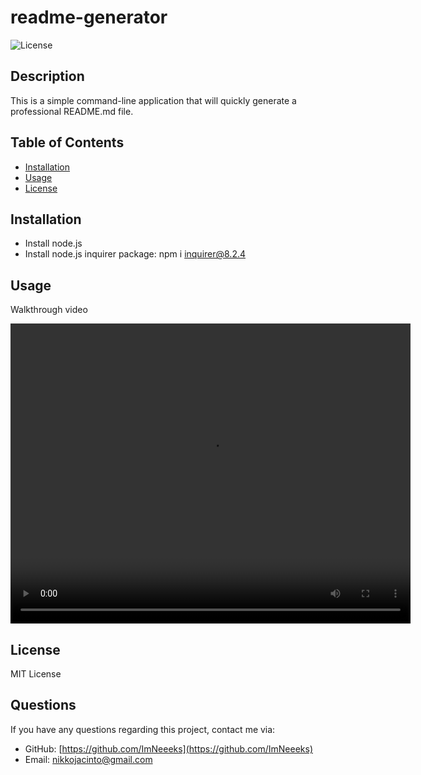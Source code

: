 # readme-generator

![License](https://img.shields.io/badge/License-MIT-yellow.svg)

## Description
  This is a simple command-line application that will quickly generate a professional README.md file.

## Table of Contents
- [Installation](#installation)
- [Usage](#usage)
- [License](#license)

## Installation
- Install node.js 
- Install node.js inquirer package: npm i inquirer@8.2.4

## Usage
Walkthrough video
<!--
- A caption for screenshot
![alt text](assets/images/screenshot.png)
-->
<video src="https://drive.google.com/file/d/1tEmJxGFfXWiBX984XRxke5R55DuL3iGw/preview" width="640" height="480"></video>

## License
MIT License

## Questions
If you have any questions regarding this project, contact me via:
- GitHub: [https://github.com/ImNeeeks](https://github.com/ImNeeeks)
- Email: nikkojacinto@gmail.com